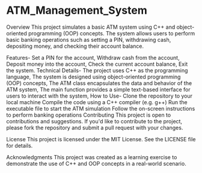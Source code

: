 # ATM_Management_System
Overview
This project simulates a basic ATM system using C++ and object-oriented programming (OOP) concepts. The system allows users to perform basic banking operations such as setting a PIN, withdrawing cash, depositing money, and checking their account balance.

Features-
Set a PIN for the account,
Withdraw cash from the account,
Deposit money into the account,
Check the current account balance,
Exit the system.
Technical Details-
The project uses C++ as the programming language,
The system is designed using object-oriented programming (OOP) concepts,
The ATM class encapsulates the data and behavior of the ATM system,
The main function provides a simple text-based interface for users to interact with the system,
How to Use-
Clone the repository to your local machine
Compile the code using a C++ compiler (e.g. g++)
Run the executable file to start the ATM simulation
Follow the on-screen instructions to perform banking operations
Contributing
This project is open to contributions and suggestions. If you'd like to contribute to the project, please fork the repository and submit a pull request with your changes.

License
This project is licensed under the MIT License. See the LICENSE file for details.

Acknowledgments
This project was created as a learning exercise to demonstrate the use of C++ and OOP concepts in a real-world scenario.
